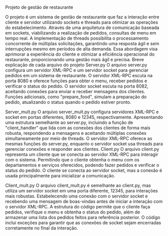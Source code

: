 Projeto de gestão de restaurante

O projeto é um sistema de gestão de restaurante que faz a interação entre cliente e servidor utilizando sockets e threads para otimizar as operações do estabelecimento. Através de uma arquitetura de comunicação baseada em sockets, viabilizando a realização de pedidos, consultas de menu em tempo real. A implementação de threads possibilita o processamento concorrente de múltiplas solicitações, garantindo uma resposta ágil e sem interrupções mesmo em períodos de alta demanda. Essa abordagem visa aprimorar a experiência do cliente e otimizar a eficiência operacional do restaurante, proporcionando uma gestão mais ágil e precisa.
Breve explicação de cada arquivo do projeto
Server.py
O arquivo server.py configura um servidor XML-RPC e um servidor socket para gerenciar pedidos em um sistema de restaurante. O servidor XML-RPC escuta na porta 8080 e oferece funções para obter o menu, receber pedidos e verificar o status do pedido. O servidor socket escuta na porta 8082, aceitando conexões para enviar e receber mensagens dos clientes.
Funções adicionais, como "prepare_food", simulam a preparação do pedido, atualizando o status quando o pedido estiver pronto.

Server_mult.py
O arquivo server_mult.py configura servidores XML-RPC e socket em portas diferentes, 8080 e 12345, respectivamente. Apresentando uma estrutura semelhante ao server.py, incluindo a função de "client_handler" que lida com as conexões dos clientes de forma mais robusta, respondendo a mensagens e aceitando múltiplas conexões simultaneamente por meio de threads. O servidor XML-RPC oferece as mesmas funções do server.py, enquanto o servidor socket usa threads para gerenciar conexões e responder aos clientes.
Client.py
O arquivo client.py representa um cliente que se conecta ao servidor XML-RPC para interagir com o sistema. Permitindo que o cliente obtenha o menu com os departamentos e serviços oferecidos, podendo fazer pedidos e verificar o status do pedido. O cliente se conecta ao servidor socket, mas a conexão é usada principalmente para inicializar a comunicação. 

Client_mult.py
O arquivo client_mult.py é semelhante ao client.py, mas utiliza um servidor socket em uma porta diferente, 12345, para interações mais robustas. Estabelecendo uma conexão com o servidor socket e recebendo uma mensagem de boas-vindas antes de iniciar a interação com o servidor XML-RPC. A estrutura do código permite que o cliente faça pedidos, verifique o menu e obtenha o status do pedido, além de armazenar uma lista dos pedidos feitos para referência posterior. O código inclui exceções para garantir que as conexões de socket sejam encerradas corretamente no final da interação.
